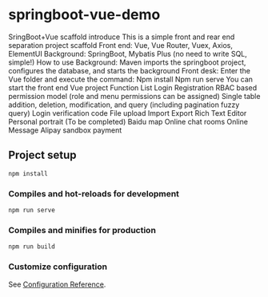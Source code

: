 # springboot-vue-demo
SringBoot+Vue scaffold
introduce
This is a simple front and rear end separation project scaffold
Front end: Vue, Vue Router, Vuex, Axios, ElementUI
Background: SpringBoot, Mybatis Plus (no need to write SQL, simple!)
How to use
Background: Maven imports the springboot project, configures the database, and starts the background
Front desk: Enter the Vue folder and execute the command:
Npm install
Npm run serve
You can start the front end Vue project
Function List
Login Registration
RBAC based permission model (role and menu permissions can be assigned)
Single table addition, deletion, modification, and query (including pagination fuzzy query)
Login verification code
File upload
Import Export
Rich Text Editor 
Personal portrait
(To be completed)
Baidu map 
Online chat rooms
Online Message 
Alipay sandbox payment
## Project setup
```
npm install
```

### Compiles and hot-reloads for development
```
npm run serve
```

### Compiles and minifies for production
```
npm run build
```

### Customize configuration
See [Configuration Reference](https://cli.vuejs.org/config/).
